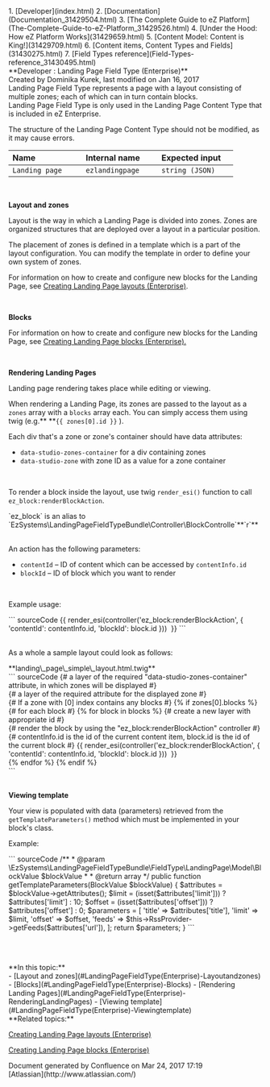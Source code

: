 <div id="page">
<div id="main" class="aui-page-panel">
<div id="main-header">
<div id="breadcrumb-section">
1.  [Developer](index.html)
2.  [Documentation](Documentation_31429504.html)
3.  [The Complete Guide to eZ Platform](The-Complete-Guide-to-eZ-Platform_31429526.html)
4.  [Under the Hood: How eZ Platform Works](31429659.html)
5.  [Content Model: Content is King!](31429709.html)
6.  [Content items, Content Types and Fields](31430275.html)
7.  [Field Types reference](Field-Types-reference_31430495.html)

</div>
**Developer : Landing Page Field Type (Enterprise)**

</div>
<div id="content" class="view">
<div class="page-metadata">
Created by Dominika Kurek, last modified on Jan 16, 2017

</div>
<div id="main-content" class="wiki-content group">
<div class="contentLayout2">
<div class="columnLayout two-right-sidebar"
data-layout="two-right-sidebar">
<div class="cell normal" data-type="normal">
<div class="innerCell">
Landing Page Field Type represents a page with a layout consisting of multiple zones; each of which can in turn contain blocks.

<div
class="confluence-information-macro confluence-information-macro-note">
<div class="confluence-information-macro-body">
Landing Page Field Type is only used in the Landing Page Content Type that is included in eZ Enterprise.

The structure of the Landing Page Content Type should not be modified, as it may cause errors.

</div>
</div>
<div class="table-wrap">
<table style="width:90%;">
<colgroup>
<col width="29%" />
<col width="30%" />
<col width="30%" />
</colgroup>
<thead>
<tr class="header">
<th align="left">Name</th>
<th align="left">Internal name</th>
<th align="left">Expected input</th>
</tr>
</thead>
<tbody>
<tr class="odd">
<td align="left"><code>Landing page</code></td>
<td align="left"><code>ezlandingpage</code></td>
<td align="left"><code>string (JSON)</code></td>
</tr>
</tbody>
</table>

</div>
 

**Layout and zones**

Layout is the way in which a Landing Page is divided into zones. Zones are organized structures that are deployed over a layout in a particular position.

The placement of zones is defined in a template which is a part of the layout configuration. You can modify the template in order to define your own system of zones.

For information on how to create and configure new blocks for the Landing Page, see [Creating Landing Page layouts (Enterprise)](31430259.html).

 

**Blocks**

For information on how to create and configure new blocks for the Landing Page, see [Creating Landing Page blocks (Enterprise).](31430614.html)

 

**Rendering Landing Pages**

Landing page rendering takes place while editing or viewing.

When rendering a Landing Page, its zones are passed to the layout as a `zones` array with a `blocks` array each. You can simply access them using twig (e.g.*\* *\*`{{ zones[0].id }}` ).

<div
class="confluence-information-macro confluence-information-macro-information">
<div class="confluence-information-macro-body">
Each div that's a zone or zone's container should have data attributes:

-   `data-studio-zones-container` for a div containing zones
-   `data-studio-zone` with zone ID as a value for a zone container

</div>
</div>
 

To render a block inside the layout, use twig `render_esi()` function to call `ez_block:renderBlockAction`.

<div
class="confluence-information-macro confluence-information-macro-information">
<div class="confluence-information-macro-body">
`ez_block` is an alias to `EzSystems\LandingPageFieldTypeBundle\Controller\BlockControlle`**`r`**

</div>
</div>
 

An action has the following parameters:

-   `contentId` – ID of content which can be accessed by `contentInfo.id`
-   `blockId` – ID of block which you want to render

 

Example usage:

<div class="code panel pdl" style="border-width: 1px;">
<div class="codeContent panelContent pdl">
``` sourceCode
{{ render_esi(controller('ez_block:renderBlockAction', {
        'contentId': contentInfo.id,
        'blockId': block.id
    })) 
}}
```

</div>
</div>
 

As a whole a sample layout could look as follows:

<div class="code panel pdl" style="border-width: 1px;">
<div class="codeHeader panelHeader pdl"
style="border-bottom-width: 1px;">
**landing\_page\_simple\_layout.html.twig**

</div>
<div class="codeContent panelContent pdl">
``` sourceCode
{# a layer of the required "data-studio-zones-container" attribute, in which zones will be displayed #}
<div data-studio-zones-container>
     {# a layer of the required attribute for the displayed zone #}
     <div data-studio-zone="{{ zones[0].id }}">                                     
        {# If a zone with [0] index contains any blocks #}
        {% if zones[0].blocks %}                                                    
            {# for each block #}
            {% for block in blocks %}                                               
                {# create a new layer with appropriate id #}
                <div class="landing-page__block block_{{ block.type }}">            
                    {# render the block by using the "ez_block:renderBlockAction" controller #}   
                    {# contentInfo.id is the id of the current content item, block.id is the id of the current block #}
                    {{ render_esi(controller('ez_block:renderBlockAction', {        
                            'contentId': contentInfo.id,                            
                            'blockId': block.id                                     
                        })) 
                    }}
                </div>
            {% endfor %}
        {% endif %}
    </div>
</div>
```

</div>
</div>
 

**Viewing template**

Your view is populated with data (parameters) retrieved from the `getTemplateParameters()` method which must be implemented in your block's class.

Example:

<div class="code panel pdl" style="border-width: 1px;">
<div class="codeContent panelContent pdl">
``` sourceCode
/**
    * @param \EzSystems\LandingPageFieldTypeBundle\FieldType\LandingPage\Model\BlockValue $blockValue
    *
    * @return array
    */
   public function getTemplateParameters(BlockValue $blockValue)
   {
       $attributes = $blockValue->getAttributes();
       $limit = (isset($attributes['limit'])) ? $attributes['limit'] : 10;
       $offset = (isset($attributes['offset'])) ? $attributes['offset'] : 0;
       $parameters = [
           'title' => $attributes['title'],
           'limit' => $limit,
           'offset' => $offset,
           'feeds' => $this->RssProvider->getFeeds($attributes['url']),
       ];
       return $parameters;
   }
```

</div>
</div>
 

 

</div>
</div>
<div class="cell aside" data-type="aside">
<div class="innerCell">
**In this topic:**

<div class="toc-macro rbtoc1490375994509">
-   [Layout and zones](#LandingPageFieldType(Enterprise)-Layoutandzones)
-   [Blocks](#LandingPageFieldType(Enterprise)-Blocks)
-   [Rendering Landing Pages](#LandingPageFieldType(Enterprise)-RenderingLandingPages)
    -   [Viewing template](#LandingPageFieldType(Enterprise)-Viewingtemplate)

</div>
**Related topics:**

[Creating Landing Page layouts (Enterprise)](31430259.html)

[Creating Landing Page blocks (Enterprise)](31430614.html)

</div>
</div>
</div>
</div>
</div>
</div>
</div>
<div id="footer" role="contentinfo">
<div class="section footer-body">
Document generated by Confluence on Mar 24, 2017 17:19

<div id="footer-logo">
[Atlassian](http://www.atlassian.com/)

</div>
</div>
</div>
</div>

